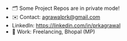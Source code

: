   - 🗂️ Some Project Repos are in private mode!
  - ✉️ Contact: agrawalprk@gmail.com
  - LinkedIn: https://linkedin.com/in/prkagrawal
  - 💼 Work: Freelancing, Bhopal (MP)
